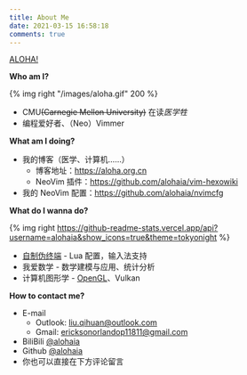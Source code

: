 ```yaml
---
title: About Me
date: 2021-03-15 16:58:18
comments: true
---
```


<p class="center"><a href='https://zh.wikipedia.org/wiki/Aloha'>ALOHA!</a></p>

**Who am I?**

{% img right "/images/aloha.gif" 200 %}

- CMU~~(Carnegie Mellon University)~~ 在读*医学牲*
- 编程爱好者、（Neo）Vimmer

**What am I doing?**

- 我的博客（医学、计算机……）
    - 博客地址：https://aloha.org.cn
    - NeoVim 插件：https://github.com/alohaia/vim-hexowiki
- 我的 NeoVim 配置：https://github.com/alohaia/nvimcfg

**What do I wanna do?**

{% img right https://github-readme-stats.vercel.app/api?username=alohaia&show_icons=true&theme=tokyonight %}

- <a href="{% post_path 自制伪终端 %}">自制伪终端</a> - Lua 配置，输入法支持
- 我爱数学 - 数学建模与应用、统计分析
- 计算机图形学 - <a href="{% post_path OpenGL %}">OpenGL</a>、Vulkan

**How to contact me?**

- E-mail
    - Outlook: [liu.qihuan@outlook.com](mailto:liu.qihuan@outlook.com)
    - Gmail: [ericksonorlandop11811@gmail.com](mailto:ericksonorlandop11811@gmail.com)
- BiliBili [@alohaia](https://space.bilibili.com/437854288)
- Github [@alohaia](https://github.com/alohaia)
- 你也可以直接在下方评论留言
